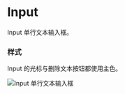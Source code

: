 # Input

Input 单行文本输入框。

### 样式

<div class="imgblock">
  <div class="sm">
    <p>Input 的光标与删除文本按钮都使用主色。</p>
  </div>
  <div class="sm">
    <img class="img" src="https://ws1.sinaimg.cn/large/006oPFLAly1frz802bx7lj30m803q3yh.jpg" alt="Input 单行文本输入框"/>
  </div>
</div>